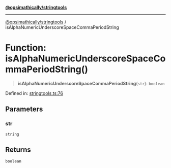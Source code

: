 [**@opsimathically/stringtools**](../README.md)

***

[@opsimathically/stringtools](../README.md) / isAlphaNumericUnderscoreSpaceCommaPeriodString

# Function: isAlphaNumericUnderscoreSpaceCommaPeriodString()

> **isAlphaNumericUnderscoreSpaceCommaPeriodString**(`str`): `boolean`

Defined in: [stringtools.ts:76](https://github.com/opsimathically/stringtools/blob/8553a0fba449ff4067d02e836a6aaae8b3b70c57/src/stringtools.ts#L76)

## Parameters

### str

`string`

## Returns

`boolean`
